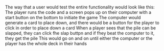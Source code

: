 The way that a user would test the entire functionality would look like this:
The player runs the code and a screen pops up on their computer with a start button on the bottom to initiate the game
The computer would generate a card to place down, and there would be a button for the player to click in order to place down a card
When a player sees that the pile can be slapped, they can click fhe slap buttpn and if fhey beat the computer to it, they get the pile
This would go on and on until either the computer or the player has the whole deck in their hands
